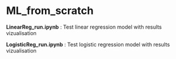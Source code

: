 # ML_from_scratch

**LinearReg_run.ipynb** : Test linear regression model with results vizualisation

**LogisticReg_run.ipynb** : Test logistic regression model with results vizualisation
